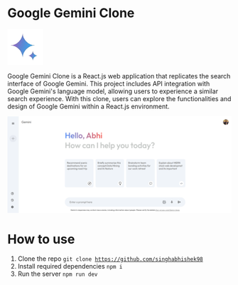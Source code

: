 # Google Gemini Clone 
<img src="https://github.com/singhabhishek98/Google-Gemini/blob/main/src/assets/gemini_icon.png" />

Google Gemini Clone is a React.js web application that replicates the search interface of Google Gemini. This project includes API integration with Google Gemini's language model, allowing users to experience a similar search experience. With this clone, users can explore the functionalities and design of Google Gemini within a React.js environment.

<div align="center">
  <img src="https://github.com/singhabhishek98/Google-Gemini/blob/main/UI.png"/>
</div>

# How to use

1.  Clone the repo <code>git clone https://github.com/singhabhishek98 </code>
2.  Install required dependencies <code>npm i</code>
3. Run the server <code>npm run dev</code>
